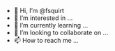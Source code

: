 - 👋 Hi, I’m @fsquirt
- 👀 I’m interested in ...
- 🌱 I’m currently learning ...
- 💞️ I’m looking to collaborate on ...
- 📫 How to reach me ...

<!---
fsquirt/fsquirt is a ✨ special ✨ repository because its `README.md` (this file) appears on your GitHub profile.
You can click the Preview link to take a look at your changes.
--->
